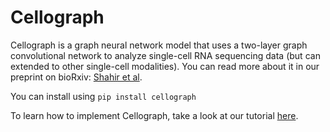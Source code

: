 # Cellograph

Cellograph is a graph neural network model that uses a two-layer graph convolutional network to analyze single-cell RNA sequencing data (but can extended to other single-cell modalities). You can read more about it in our preprint on bioRxiv: [Shahir et al](https://www.biorxiv.org/content/10.1101/2023.02.24.528672v1).

You can install using `pip install cellograph`

To learn how to implement Cellograph, take a look at our tutorial [here](https://github.com/jashahir/cellograph/blob/main/CellographHumanOrganoid.ipynb).
